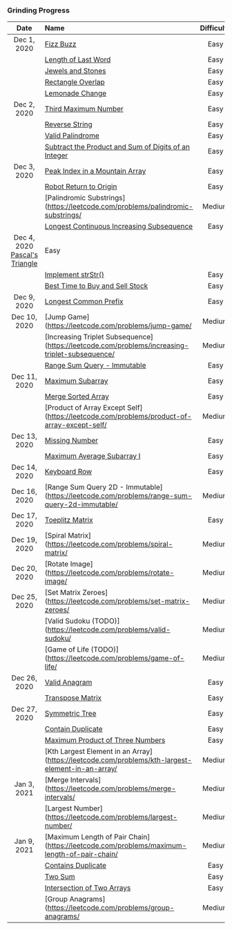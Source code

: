 ### Grinding Progress

| Date | Name | Difficulty |
|:----:|:-----|:----------:|
| Dec 1, 2020 | [Fizz Buzz](https://leetcode.com/problems/fizz-buzz/) | Easy |
| | [Length of Last Word](https://leetcode.com/problems/length-of-last-word/) | Easy |
| | [Jewels and Stones](https://leetcode.com/problems/jewels-and-stones/) | Easy |
| | [Rectangle Overlap](https://leetcode.com/problems/rectangle-overlap/) | Easy |
| | [Lemonade Change](https://leetcode.com/problems/lemonade-change/) | Easy |
| Dec 2, 2020 | [Third Maximum Number](https://leetcode.com/problems/third-maximum-number/) | Easy |
| | [Reverse String](https://leetcode.com/problems/reverse-string/) | Easy |
| | [Valid Palindrome](https://leetcode.com/problems/valid-palindrome/) | Easy |
| | [Subtract the Product and Sum of Digits of an Integer](https://leetcode.com/problems/subtract-the-product-and-sum-of-digits-of-an-integer/) | Easy |
| Dec 3, 2020 | [Peak Index in a Mountain Array](https://leetcode.com/problems/peak-index-in-a-mountain-array/) | Easy |
| | [Robot Return to Origin](https://leetcode.com/problems/robot-return-to-origin/) | Easy |
| | [Palindromic Substrings](https://leetcode.com/problems/palindromic-substrings/ | Medium |
| | [Longest Continuous Increasing Subsequence](https://leetcode.com/problems/longest-continuous-increasing-subsequence/) | Easy |
| Dec 4, 2020 [Pascal's Triangle](https://leetcode.com/problems/pascals-triangle/) | Easy |
| | [Implement strStr()](https://leetcode.com/problems/implement-strstr/) | Easy |
| | [Best Time to Buy and Sell Stock](https://leetcode.com/problems/best-time-to-buy-and-sell-stock/) | Easy |
| Dec 9, 2020 | [Longest Common Prefix](https://leetcode.com/problems/longest-common-prefix/) | Easy |
| Dec 10, 2020 | [Jump Game](https://leetcode.com/problems/jump-game/ | Medium |
| | [Increasing Triplet Subsequence](https://leetcode.com/problems/increasing-triplet-subsequence/ | Medium |
| | [Range Sum Query - Immutable](https://leetcode.com/problems/range-sum-query-immutable/) | Easy |
| Dec 11, 2020 | [Maximum Subarray](https://leetcode.com/problems/jump-game/) | Easy |
| | [Merge Sorted Array](https://leetcode.com/problems/maximum-subarray/) | Easy |
| | [Product of Array Except Self](https://leetcode.com/problems/product-of-array-except-self/ | Medium |
| Dec 13, 2020 | [Missing Number](https://leetcode.com/problems/missing-number/) | Easy |
| | [Maximum Average Subarray I](https://leetcode.com/problems/maximum-average-subarray-i/) | Easy |
| Dec 14, 2020 | [Keyboard Row](https://leetcode.com/problems/keyboard-row/) | Easy |
| Dec 16, 2020 | [Range Sum Query 2D - Immutable](https://leetcode.com/problems/range-sum-query-2d-immutable/ | Medium |
| Dec 17, 2020 | [Toeplitz Matrix](https://leetcode.com/problems/toeplitz-matrix/) | Easy |
| Dec 19, 2020 | [Spiral Matrix](https://leetcode.com/problems/spiral-matrix/ | Medium |
| Dec 20, 2020 | [Rotate Image](https://leetcode.com/problems/rotate-image/ | Medium |
| Dec 25, 2020 | [Set Matrix Zeroes](https://leetcode.com/problems/set-matrix-zeroes/ | Medium |
| | [Valid Sudoku (TODO)](https://leetcode.com/problems/valid-sudoku/ | Medium |
| | [Game of Life (TODO)](https://leetcode.com/problems/game-of-life/ | Medium |
| Dec 26, 2020 | [Valid Anagram](https://leetcode.com/problems/valid-anagram/) | Easy |
| | [Transpose Matrix](https://leetcode.com/problems/transpose-matrix/) | Easy |
| Dec 27, 2020 | [Symmetric Tree](https://leetcode.com/problems/symmetric-tree/) | Easy |
| | [Contain Duplicate](https://leetcode.com/problems/contains-duplicate/) | Easy |
| | [Maximum Product of Three Numbers](https://leetcode.com/problems/maximum-product-of-three-numbers/) | Easy |
| | [Kth Largest Element in an Array](https://leetcode.com/problems/kth-largest-element-in-an-array/ | Medium |
| Jan 3, 2021 | [Merge Intervals](https://leetcode.com/problems/merge-intervals/ | Medium |
| | [Largest Number](https://leetcode.com/problems/largest-number/ | Medium |
| Jan 9, 2021 | [Maximum Length of Pair Chain](https://leetcode.com/problems/maximum-length-of-pair-chain/ | Medium |
| | [Contains Duplicate](https://leetcode.com/problems/contains-duplicate/) | Easy |
| | [Two Sum](https://leetcode.com/problems/two-sum/) | Easy |
| | [Intersection of Two Arrays](https://leetcode.com/problems/intersection-of-two-arrays/) | Easy |
| | [Group Anagrams](https://leetcode.com/problems/group-anagrams/ | Medium |
